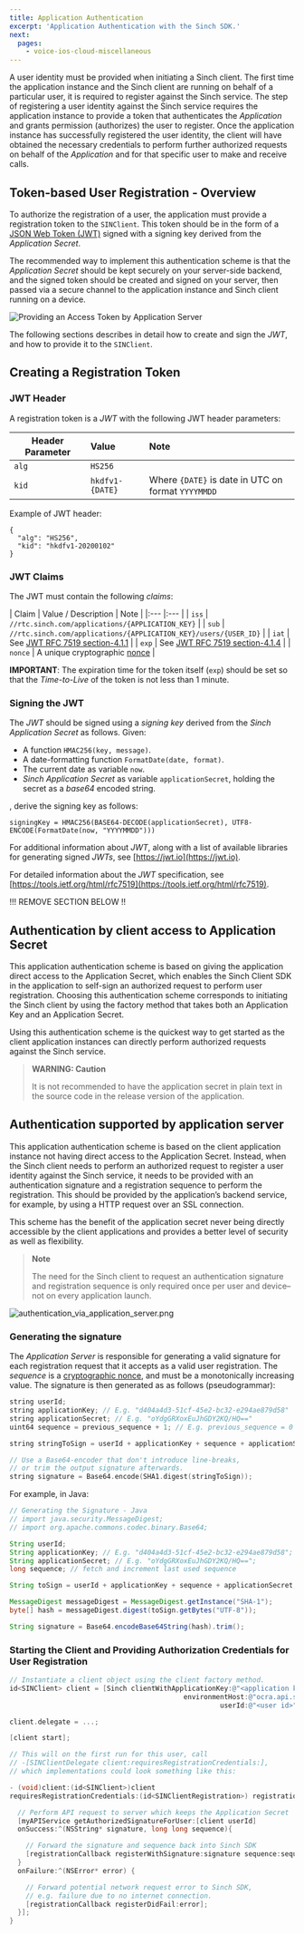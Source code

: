 ```yaml
---
title: Application Authentication
excerpt: 'Application Authentication with the Sinch SDK.'
next:
  pages:
    - voice-ios-cloud-miscellaneous
---
```


A user identity must be provided when initiating a Sinch client. The first time the application instance and the Sinch client are running on behalf of a particular user, it is required to register against the Sinch service. The step of registering a user identity against the Sinch service requires the application instance to provide a token that authenticates the _Application_ and grants permission (authorizes) the user to register. Once the application instance has successfully registered the user identity, the client will have obtained the necessary credentials to perform further authorized requests on behalf of the _Application_ and for that specific user to make and receive calls.

## Token-based User Registration - Overview

To authorize the registration of a user, the application must provide a registration token to the `SINClient`. This token should be in the form of a [JSON Web Token (JWT)](https://jwt.io/) signed with a signing key derived from the _Application Secret_.

The recommended way to implement this authentication scheme is that the _Application Secret_ should be kept securely on your server-side backend, and the signed token should be created and signed on your server, then passed via a secure channel to the application instance and Sinch client running on a device.

![Providing an Access Token by Application Server](images/0711e55-authentication_via_application_server.png)

The following sections describes in detail how to create and sign the _JWT_, and how to provide it to the `SINClient`.

## Creating a Registration Token

### JWT Header

A registration token is a _JWT_ with the following JWT header parameters:

| Header Parameter | Value | Note |
| -----------------|:---------------|:-------|
| `alg` | `HS256` |
| `kid` | `hkdfv1-{DATE}` | Where `{DATE}` is date in UTC on format `YYYYMMDD` |

Example of JWT header:

```
{
  "alg": "HS256",
  "kid": "hkdfv1-20200102"
}
```

### JWT Claims

The JWT must contain the following _claims_:

| Claim | Value / Description | Note |
|:--- |:--- |
| `iss` | `//rtc.sinch.com/applications/{APPLICATION_KEY}` |
| `sub` | `//rtc.sinch.com/applications/{APPLICATION_KEY}/users/{USER_ID}` |
| `iat` | See [JWT RFC 7519 section-4.1.1](https://tools.ietf.org/html/rfc7519#section-4.1.1) |
| `exp` | See [JWT RFC 7519 section-4.1.4](https://tools.ietf.org/html/rfc7519#section-4.1.4) |
| `nonce` | A unique cryptographic [nonce](https://en.wikipedia.org/wiki/Cryptographic_nonce) |

__IMPORTANT__: The expiration time for the token itself (`exp`) should be set so that the _Time-to-Live_ of the token is not less than 1 minute.

### Signing the JWT

The _JWT_ should be signed using a _signing key_ derived from the _Sinch Application Secret_ as follows. Given:

- A function `HMAC256(key, message)`.
- A date-formatting function `FormatDate(date, format)`.
- The current date as variable `now`.
- _Sinch Application Secret_ as variable `applicationSecret`, holding the secret as a _base64_ encoded string.

, derive the signing key as follows:

```
signingKey = HMAC256(BASE64-DECODE(applicationSecret), UTF8-ENCODE(FormatDate(now, "YYYYMMDD")))
```

For additional information about _JWT_, along with a list of available libraries for generating signed _JWTs_, see [https://jwt.io](https://jwt.io).

For detailed information about the _JWT_ specification, see [https://tools.ietf.org/html/rfc7519](https://tools.ietf.org/html/rfc7519).



!!! REMOVE SECTION BELOW !!

## Authentication by client access to Application Secret

This application authentication scheme is based on giving the application direct access to the Application Secret, which enables the Sinch Client SDK in the application to self-sign an authorized request to perform user registration. Choosing this authentication scheme corresponds to initiating the Sinch client by using the factory method that takes both an Application Key and an Application Secret.

Using this authentication scheme is the quickest way to get started as the client application instances can directly perform authorized requests against the Sinch service.

> **WARNING: Caution**
>
> It is not recommended to have the application secret in plain text in the source code in the release version of the application.

## Authentication supported by application server

This application authentication scheme is based on the client application instance not having direct access to the Application Secret. Instead, when the Sinch client needs to perform an authorized request to register a user identity against the Sinch service, it needs to be provided with an authentication signature and a registration sequence to perform the registration. This should be provided by the application’s backend service, for example, by using a HTTP request over an SSL connection.

This scheme has the benefit of the application secret never being directly accessible by the client applications and provides a better level of security as well as flexibility.

> **Note**
>
> The need for the Sinch client to request an authentication signature and registration sequence is only required once per user and device–not on every application launch.

![authentication_via_application_server.png](images/0711e55-authentication_via_application_server.png)

### Generating the signature

The _Application Server_ is responsible for generating a valid signature for each registration request that it accepts as a valid user registration. The _sequence_ is a [cryptographic nonce](http://en.wikipedia.org/wiki/Cryptographic_nonce), and must be a monotonically increasing value. The signature is then generated as as follows (pseudogrammar):

```objectivec
string userId;
string applicationKey; // E.g. "d404a4d3-51cf-45e2-bc32-e294ae879d58"
string applicationSecret; // E.g. "oYdgGRXoxEuJhGDY2KQ/HQ=="
uint64 sequence = previous_sequence + 1; // E.g. previous_sequence = 0

string stringToSign = userId + applicationKey + sequence + applicationSecret;

// Use a Base64-encoder that don't introduce line-breaks,
// or trim the output signature afterwards.
string signature = Base64.encode(SHA1.digest(stringToSign));
```

For example, in Java:

```java
// Generating the Signature - Java
// import java.security.MessageDigest;
// import org.apache.commons.codec.binary.Base64;

String userId;
String applicationKey; // E.g. "d404a4d3-51cf-45e2-bc32-e294ae879d58";
String applicationSecret; // E.g. "oYdgGRXoxEuJhGDY2KQ/HQ==";
long sequence; // fetch and increment last used sequence

String toSign = userId + applicationKey + sequence + applicationSecret;

MessageDigest messageDigest = MessageDigest.getInstance("SHA-1");
byte[] hash = messageDigest.digest(toSign.getBytes("UTF-8"));

String signature = Base64.encodeBase64String(hash).trim();
```

### Starting the Client and Providing Authorization Credentials for User Registration

```objectivec
// Instantiate a client object using the client factory method.
id<SINClient> client = [Sinch clientWithApplicationKey:@"<application key>"
                                           environmentHost:@"ocra.api.sinch.com"
                                                    userId:@"<user id>"];

client.delegate = ...;

[client start];

// This will on the first run for this user, call
// -[SINClientDelegate client:requiresRegistrationCredentials:],
// which implementations could look something like this:

- (void)client:(id<SINClient>)client
requiresRegistrationCredentials:(id<SINClientRegistration>) registrationCallback {

  // Perform API request to server which keeps the Application Secret
  [myAPIService getAuthorizedSignatureForUser:[client userId]
  onSuccess:^(NSString* signature, long long sequence){

    // Forward the signature and sequence back into Sinch SDK
    [registrationCallback registerWithSignature:signature sequence:sequence];
  }
  onFailure:^(NSError* error) {

    // Forward potential network request error to Sinch SDK,
    // e.g. failure due to no internet connection.
    [registrationCallback registerDidFail:error];
  }];
}
```
